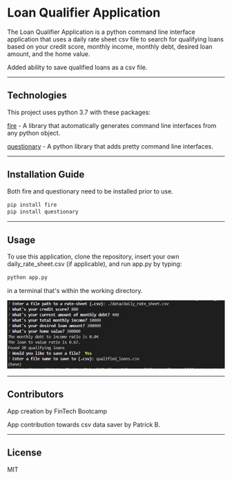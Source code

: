 # Loan Qualifier Application

The Loan Qualifier Application is a python command line interface application that uses a daily rate sheet csv file to search for qualifying loans based on your credit score, monthly income, monthly debt, desired loan amount, and the home value. 

Added ability to save qualified loans as a csv file. 

---

## Technologies

This project uses python 3.7 with these packages:

[fire](https://github.com/google/python-fire) - A library that automatically generates command line interfaces from any python object.

[questionary](https://github.com/tmbo/questionary) - A python library that adds pretty command line interfaces.

---

## Installation Guide

Both fire and questionary need to be installed prior to use.

```python
pip install fire
pip install questionary
```

---

## Usage

To use this application, clone the repository, insert your own daily_rate_sheet.csv (if applicable), and run app.py by typing:

```python
python app.py
```
in a terminal that's within the working directory.

![Loan Qualifier Usage](images/newusage.JPG)

---

## Contributors

App creation by FinTech Bootcamp

App contribution towards csv data saver by Patrick B.

---

## License

MIT
